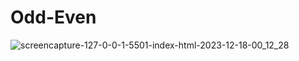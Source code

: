 # Odd-Even

![screencapture-127-0-0-1-5501-index-html-2023-12-18-00_12_28](https://github.com/Krisheditz03/Odd-Even/assets/135522095/02569158-8419-4ffa-9d71-174fd16ef546)

